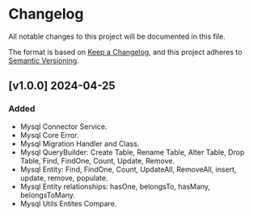 # Changelog
All notable changes to this project will be documented in this file.

The format is based on [Keep a Changelog](https://keepachangelog.com/en/1.0.0/),
and this project adheres to [Semantic Versioning](https://semver.org/spec/v2.0.0.html).

## [v1.0.0] 2024-04-25
### Added
* Mysql Connector Service.
* Mysql Core Error.
* Mysql Migration Handler and Class.
* Mysql QueryBuilder: Create Table, Rename Table, Alter Table, Drop Table, Find, FindOne, Count, Update, Remove.
* Mysql Entity: Find, FindOne, Count, UpdateAll, RemoveAll, insert, update, remove, populate.
* Mysql Entity relationships: hasOne, belongsTo, hasMany, belongsToMany.
* Mysql Utils Entites Compare.
